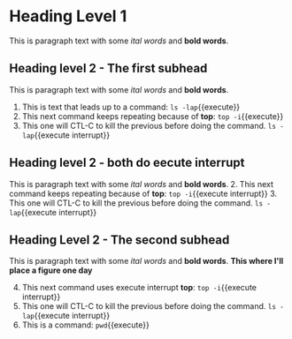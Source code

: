 # Heading Level 1
This is paragraph text with some *ital words* and **bold words**.
## Heading level 2 - The first subhead
This is paragraph text with some *ital words* and **bold words**.
1. This is text that leads up to a command: `ls -lap`{{execute}}
2. This next command keeps repeating because of **top**: `top -i`{{execute}}
3. This one will CTL-C to kill the previous before doing the command. `ls -lap`{{execute interrupt}}
   
## Heading level 2 - both do eecute interrupt
This is paragraph text with some *ital words* and **bold words**.
2. This next command keeps repeating because of **top**: `top -i`{{execute interrupt}}
3. This one will CTL-C to kill the previous before doing the command. `ls -lap`{{execute interrupt}}
   
## Heading Level 2 - The second subhead
This is paragraph text with some *ital words* and **bold words**.
**This where I'll place a figure one day**

4. This next command uses execute interrupt **top**: `top -i`{{execute interrupt}}
5. This one will CTL-C to kill the previous before doing the command. `ls -lap`{{execute interrupt}}
6. This is a command: `pwd`{{execute}}